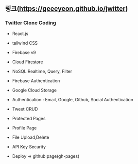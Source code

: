 ## 링크(https://geeeyeon.github.io/jwitter)
### Twitter Clone Coding

- React.js
- tailwind CSS
- Firebase v9
- Cloud Firestore
- NoSQL Realtime, Query, Filter
- Firebase Authentication
- Google Cloud Storage

- Authentication : Email, Google, Github, Social Authentication
- Tweet CRUD
- Protected Pages
- Profile Page
- File Upload,Delete
- API Key Security
- Deploy -> github page(gh-pages)
